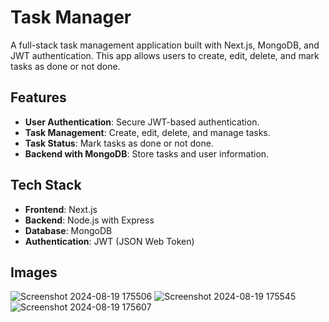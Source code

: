 # Task Manager

A full-stack task management application built with Next.js, MongoDB, and JWT authentication. This app allows users to create, edit, delete, and mark tasks as done or not done.

## Features

- **User Authentication**: Secure JWT-based authentication.
- **Task Management**: Create, edit, delete, and manage tasks.
- **Task Status**: Mark tasks as done or not done.
- **Backend with MongoDB**: Store tasks and user information.

## Tech Stack

- **Frontend**: Next.js
- **Backend**: Node.js with Express
- **Database**: MongoDB
- **Authentication**: JWT (JSON Web Token)

## Images

![Screenshot 2024-08-19 175506](https://github.com/user-attachments/assets/c684b488-dd01-4e69-aec2-8d0391931610)
![Screenshot 2024-08-19 175545](https://github.com/user-attachments/assets/8c21c3f5-d835-44b4-a4b0-8c846e79b3b5)
![Screenshot 2024-08-19 175607](https://github.com/user-attachments/assets/f1842d5d-2bca-4f99-ad97-e336e423ad5d)
